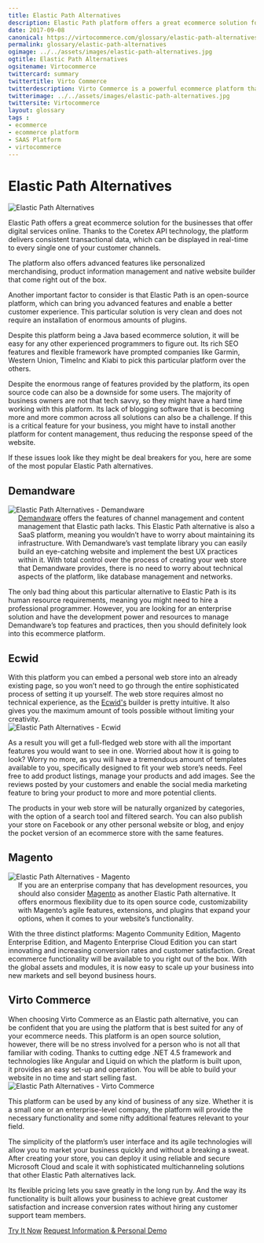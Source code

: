 ```yaml
--- 
title: Elastic Path Alternatives
description: Elastic Path platform offers a great ecommerce solution for the businesses that offer digital services online. It provides advanced features like personalized merchandising, product information management and native website builder that come right out of the box, but like every platform out there, this one has its downsides. So let's look at  Elastic Path alternatives.
date: 2017-09-08
canonical: https://virtocommerce.com/glossary/elastic-path-alternatives
permalink: glossary/elastic-path-alternatives
ogimage: ../../assets/images/elastic-path-alternatives.jpg
ogtitle: Elastic Path Alternatives
ogsitename: Virtocommerce
twittercard: summary
twittertitle: Virto Commerce
twitterdescription: Virto Commerce is a powerful ecommerce platform that includes everything you need to create an online store and sell online. Try it free with Free Community License
twitterimage: ../../assets/images/elastic-path-alternatives.jpg
twittersite: Virtocommerce
layout: glossary
tags : 
- ecommerce
- ecommerce platform
- SAAS Platform
- virtocommerce 
---
```

<div class="business-cnt">
    <div class="head __cart">
        <h1 class="title">Elastic Path Alternatives</h1>
    </div>
    <img alt="Elastic Path Alternatives" src="assets/images/elastic-path-alternatives.jpg" />
    <p class="text">
    Elastic Path offers a great ecommerce solution for the businesses that offer digital services online. Thanks to the Coretex API technology, the platform delivers consistent transactional data, which can be displayed in real-time to every single one of your customer channels. </p>
    <p class="text">
    The platform also offers advanced features like personalized merchandising, product information management and native website builder that come right out of the box. </p>
    <p class="text">
    Another important factor to consider is that Elastic Path is an open-source platform, which can bring you advanced features and enable a better customer experience. This particular solution is very clean and does not require an installation of enormous amounts of plugins. </p>
    <p class="text">
    Despite this platform being a Java based ecommerce solution, it will be easy for any other experienced programmers to figure out. Its rich SEO features and flexible framework have prompted companies like Garmin, Western Union, TimeInc and Kiabi to pick this particular platform over the others. </p>
    <p class="text">
    Despite the enormous range of features provided by the platform, its open source code can also be a downside for some users. The majority of business owners are not that tech savvy, so they might have a hard time working with this platform. Its lack of blogging software that is becoming more and more common across all solutions can also be a challenge. If this is a critical feature for your business, you might have to install another platform for content management, thus reducing the response speed of the website. </p>
    <p class="text">
    If these issues look like they might be deal breakers for you, here are some of the most popular Elastic Path alternatives. </p>
    <h2>Demandware</h2>
    <div class="col-w">
        <div class="col __col-30">
            <img alt="Elastic Path Alternatives - Demandware" src="assets/images/demandware.jpg" />
        </div>
        <div class="col __col-70 text" style="margin-top: 0; padding-left: 20px;">
            <a href="http://www.demandware.com/" rel="nofollow">Demandware</a> offers the features of channel management and content management that Elastic path lacks. This Elastic Path alternative is also a SaaS platform, meaning you wouldn’t have to worry about maintaining its infrastructure. 
            With Demandware’s vast template library you can easily build an eye-catching website and implement the best UX practices within it. With total control over the process of creating your web store that Demandware provides, there is no need to worry about technical aspects of the platform, like database management and networks. 
            </div>
        </div>
        <p class="text">
        The only bad thing about this particular alternative to Elastic Path is its human resource requirements, meaning you might need to hire a professional programmer. However, you are looking for an enterprise solution and have the development power and resources to manage Demandware’s top features and practices, then you should definitely look into this ecommerce platform. </p>
    <h2>Ecwid</h2>
    <div class="col-w">
        <div class="col __col-70 text" style="margin-top: 0; padding-right: 20px;">
           With this platform you can embed a personal web store into an already existing page, so you won’t need to go through the entire sophisticated process of setting it up yourself. The web store requires almost no technical experience, as the <a href="https://www.ecwid.com/" rel="nofollow">Ecwid's</a> builder is pretty intuitive. It also gives you the maximum amount of tools possible without limiting your creativity. 
           </div>
        <div class="col __col-30">
            <img alt="Elastic Path Alternatives - Ecwid" src="assets/images/ecwid.jpg" />
            </div>
        </div>
        <p class="text">
        As a result you will get a full-fledged web store with all the important features you would want to see in one. Worried about how it is going to look? Worry no more, as you will have a tremendous amount of templates available to you, specifically designed to fit your web store’s needs. Feel free to add product listings, manage your products and add images. See the reviews posted by your customers and enable the social media marketing feature to bring your product to more and more potential clients. </p>
        <p class="text">
        The products in your web store will be naturally organized by categories, with the option of a search tool and filtered search. You can also publish your store on Facebook or any other personal website or blog, and enjoy the pocket version of an ecommerce store with the same features.</p>
        <h2>Magento</h2>
    <div class="col-w">
        <div class="col __col-30">
            <img alt="Elastic Path Alternatives - Magento" src="assets/images/magento-1.jpg" />
        </div>
        <div class="col __col-70 text" style="margin-top: 0; padding-left: 20px;">
            If you are an enterprise company that has development resources, you should also consider <a href="https://magento.com/" rel="nofollow">Magento</a> as another Elastic Path alternative. It offers enormous flexibility due to its open source code, customizability with Magento’s agile features, extensions, and plugins that expand your options, when it comes to your website’s functionality.  
            </div>
        </div>
        <p class="text">
        With the three distinct platforms: Magento Community Edition, Magento Enterprise Edition, and Magento Enterprise Cloud Edition you can start innovating and increasing conversion rates and customer satisfaction. Great ecommerce functionality will be available to you right out of the box. With the global assets and modules, it is now easy to scale up your business into new markets and sell beyond business hours. </p>  
        <h2>Virto Commerce</h2>
    <div class="col-w">
        <div class="col __col-70 text" style="margin-top: 0; padding-right: 20px;">
           When choosing Virto Commerce as an Elastic path alternative, you can be confident that you are using the platform that is best suited for any of your ecommerce needs. This platform is an open source solution, however, there will be no stress involved for a person who is not all that familiar with coding. Thanks to cutting edge .NET 4.5 framework and technologies like Angular and Liquid on which the platform is built upon, it provides an easy set-up and operation. You will be able to build your website in no time and start selling fast. 
           </div>
        <div class="col __col-30">
            <img alt="Elastic Path Alternatives - Virto Commerce" src="assets/images/virto-commerce-screen.jpg" />
            </div>
        </div>
        <p class="text">
        This platform can be used by any kind of business of any size. Whether it is a small one or an enterprise-level company, the platform will provide the necessary functionality and some nifty additional features relevant to your field. </p>
        <p class="text">
        The simplicity of the platform’s user interface and its agile technologies will allow you to market your business quickly and without a breaking a sweat. After creating your store, you can deploy it using reliable and secure Microsoft Cloud and scale it with sophisticated multichanneling solutions that other Elastic Path alternatives lack. </p>
        <p class="text">
        Its flexible pricing lets you save greatly in the long run by. And the way its functionality is built allows your business to achieve great customer satisfaction and increase conversion rates without hiring any customer support team members. </p>
<div class="buttons">
        <a class="button fill" href="/try-now">Try It Now</a>
        <a class="button fill" href="/contact-us">Request Information & Personal Demo</a>
    </div>
